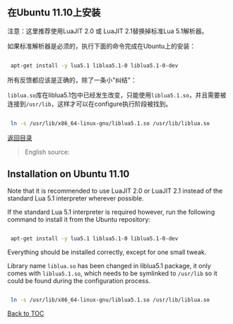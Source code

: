 在Ubuntu 11.10上安装
----------------------------

注意：这里推荐使用LuaJIT 2.0 或 LuaJIT 2.1替换掉标准Lua 5.1解析器。

如果标准解析器是必须的，执行下面的命令完成在Ubuntu上的安装：

```bash

 apt-get install -y lua5.1 liblua5.1-0 liblua5.1-0-dev
```

所有反馈都应该是正确的，除了一条小"纠结"：

`liblua.so`库在liblua5.1包中已经发生改变，只能使用`liblua5.1.so`，并且需要被连接到`/usr/lib`，这样才可以在configure执行阶段被找到。

```bash

 ln -s /usr/lib/x86_64-linux-gnu/liblua5.1.so /usr/lib/liblua.so
```

[返回目录](#table-of-contents)

> English source:

Installation on Ubuntu 11.10
----------------------------

Note that it is recommended to use LuaJIT 2.0 or LuaJIT 2.1 instead of the standard Lua 5.1 interpreter wherever possible.

If the standard Lua 5.1 interpreter is required however, run the following command to install it from the Ubuntu repository:

```bash

 apt-get install -y lua5.1 liblua5.1-0 liblua5.1-0-dev
```

Everything should be installed correctly, except for one small tweak.

Library name `liblua.so` has been changed in liblua5.1 package, it only comes with `liblua5.1.so`, which needs to be symlinked to `/usr/lib` so it could be found during the configuration process.

```bash

 ln -s /usr/lib/x86_64-linux-gnu/liblua5.1.so /usr/lib/liblua.so
```

[Back to TOC](#table-of-contents)